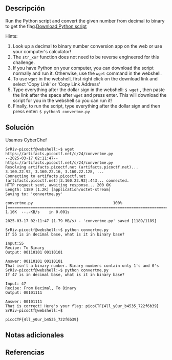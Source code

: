 ## Descripción

Run the Python script and convert the given number from decimal to binary to get the flag.[Download Python script](https://artifacts.picoctf.net/c/24/convertme.py)

Hints:
1. Look up a decimal to binary number conversion app on the web or use your computer's calculator!
2. The `str_xor` function does not need to be reverse engineered for this challenge.
3. If you have Python on your computer, you can download the script normally and run it. Otherwise, use the `wget` command in the webshell.
4. To use `wget` in the webshell, first right click on the download link and select 'Copy Link' or 'Copy Link Address'
5. Type everything after the dollar sign in the webshell: `$ wget` , then paste the link after the space after `wget` and press enter. This will download the script for you in the webshell so you can run it!
6. Finally, to run the script, type everything after the dollar sign and then press enter: `$ python3 convertme.py`

## Solución 

Usamos CyberChef

```
SrRiv-picoctf@webshell:~$ wget https://artifacts.picoctf.net/c/24/convertme.py
--2025-03-17 02:11:47--  https://artifacts.picoctf.net/c/24/convertme.py
Resolving artifacts.picoctf.net (artifacts.picoctf.net)... 3.160.22.92, 3.160.22.16, 3.160.22.128, ...
Connecting to artifacts.picoctf.net (artifacts.picoctf.net)|3.160.22.92|:443... connected.
HTTP request sent, awaiting response... 200 OK
Length: 1189 (1.2K) [application/octet-stream]
Saving to: 'convertme.py'

convertme.py                                   100%[====================================================================================================>]   1.16K  --.-KB/s    in 0.001s  

2025-03-17 02:11:47 (1.79 MB/s) - 'convertme.py' saved [1189/1189]

SrRiv-picoctf@webshell:~$ python convertme.py
If 55 is in decimal base, what is it in binary base?

Input:55
Recipe: To Binary
Output: 00110101 00110101

Answer: 00110101 00110101
That isn't a binary number. Binary numbers contain only 1's and 0's
SrRiv-picoctf@webshell:~$ python convertme.py
If 47 is in decimal base, what is it in binary base?

Input: 47
Recipe: From Decimal, To Binary
Output: 00101111

Answer: 00101111
That is correct! Here's your flag: picoCTF{4ll_y0ur_b4535_722f6b39}
SrRiv-picoctf@webshell:~$

picoCTF{4ll_y0ur_b4535_722f6b39}
```
## Notas adicionales 
## Referencias
